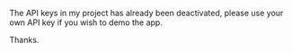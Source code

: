 The API keys in my project has already been deactivated, please use your own API key if you wish to demo the app.

Thanks.
